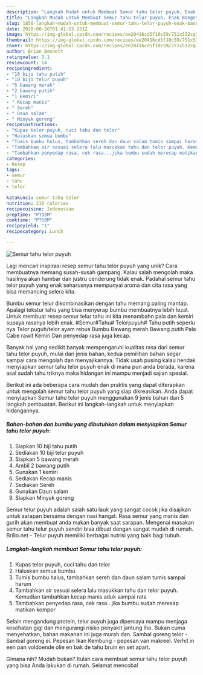 ```yaml
---
description: "Langkah Mudah untuk Membuat Semur tahu telor puyuh, Enak Banget"
title: "Langkah Mudah untuk Membuat Semur tahu telor puyuh, Enak Banget"
slug: 1856-langkah-mudah-untuk-membuat-semur-tahu-telor-puyuh-enak-banget
date: 2020-08-26T01:41:53.231Z
image: https://img-global.cpcdn.com/recipes/ee20416cd5f10c59/751x532cq70/semur-tahu-telor-puyuh-foto-resep-utama.jpg
thumbnail: https://img-global.cpcdn.com/recipes/ee20416cd5f10c59/751x532cq70/semur-tahu-telor-puyuh-foto-resep-utama.jpg
cover: https://img-global.cpcdn.com/recipes/ee20416cd5f10c59/751x532cq70/semur-tahu-telor-puyuh-foto-resep-utama.jpg
author: Brian Bennett
ratingvalue: 3.1
reviewcount: 14
recipeingredient:
- "10 biji tahu putih"
- "10 biji telur puyuh"
- "5 bawang merah"
- "2 bawang putih"
- "1 kemiri"
- " Kecap manis"
- " Sereh"
- " Daun salam"
- " Minyak goreng"
recipeinstructions:
- "Kupas telor puyuh, cuci tahu dan telor"
- "Haluskan semua bumbu"
- "Tumis bumbu halus, tambahkan sereh dan daun salam tumis sampai harum"
- "Tambahkan air sesuai selera lalu masukkan tahu dan telor puyuh. Kemudian tambahkan kecap manis aduk sampai rata"
- "Tambahkan penyedap rasa, cek rasa...jika bumbu sudah meresap matikan kompor"
categories:
- Resep
tags:
- semur
- tahu
- telor

katakunci: semur tahu telor 
nutrition: 218 calories
recipecuisine: Indonesian
preptime: "PT35M"
cooktime: "PT50M"
recipeyield: "1"
recipecategory: Lunch

---
```



![Semur tahu telor puyuh](https://img-global.cpcdn.com/recipes/ee20416cd5f10c59/751x532cq70/semur-tahu-telor-puyuh-foto-resep-utama.jpg)

Lagi mencari inspirasi resep semur tahu telor puyuh yang unik? Cara membuatnya memang susah-susah gampang. Kalau salah mengolah maka hasilnya akan hambar dan justru cenderung tidak enak. Padahal semur tahu telor puyuh yang enak seharusnya mempunyai aroma dan cita rasa yang bisa memancing selera kita.

Bumbu semur telur dikombinasikan dengan tahu memang paling mantap. Apalagi tekstur tahu yang bisa menyerap bumbu membuatnya lebih lezat. Untuk membuat resep semur telur tahu ini kita menambahn pala dan kemiri supaya rasanya lebih enak. #Semur#Tahu# Telorpuyuh# Tahu putih seperlu nya Telor puguh/telor ayam rebus Bumbu Bawang merah Bawang putih Pala Cabe rawit Kemiri Dan penyedap rasa juga kecap.

Banyak hal yang sedikit banyak mempengaruhi kualitas rasa dari semur tahu telor puyuh, mulai dari jenis bahan, kedua pemilihan bahan segar sampai cara mengolah dan menyajikannya. Tidak usah pusing kalau hendak menyiapkan semur tahu telor puyuh enak di mana pun anda berada, karena asal sudah tahu triknya maka hidangan ini mampu menjadi sajian spesial.


Berikut ini ada beberapa cara mudah dan praktis yang dapat diterapkan untuk mengolah semur tahu telor puyuh yang siap dikreasikan. Anda dapat menyiapkan Semur tahu telor puyuh menggunakan 9 jenis bahan dan 5 langkah pembuatan. Berikut ini langkah-langkah untuk menyiapkan hidangannya.

<!--inarticleads1-->

##### Bahan-bahan dan bumbu yang dibutuhkan dalam menyiapkan Semur tahu telor puyuh:

1. Siapkan 10 biji tahu putih
1. Sediakan 10 biji telur puyuh
1. Siapkan 5 bawang merah
1. Ambil 2 bawang putih
1. Gunakan 1 kemiri
1. Sediakan  Kecap manis
1. Sediakan  Sereh
1. Gunakan  Daun salam
1. Siapkan  Minyak goreng


Semur telur puyuh adalah salah satu lauk yang sangat cocok jika disajikan untuk sarapan bersama dengan nasi hangat. Rasa semur yang manis dan gurih akan membuat anda makan banyak saat sarapan. Mengenai masakan semur tahu telur puyuh sendiri bisa dibuat dengan sangat mudah di rumah. Brilio.net - Telur puyuh memiliki berbagai nutrisi yang baik bagi tubuh. 

<!--inarticleads2-->

##### Langkah-langkah membuat Semur tahu telor puyuh:

1. Kupas telor puyuh, cuci tahu dan telor
1. Haluskan semua bumbu
1. Tumis bumbu halus, tambahkan sereh dan daun salam tumis sampai harum
1. Tambahkan air sesuai selera lalu masukkan tahu dan telor puyuh. Kemudian tambahkan kecap manis aduk sampai rata
1. Tambahkan penyedap rasa, cek rasa...jika bumbu sudah meresap matikan kompor


Selain mengandung protein, telur puyuh juga dipercaya mampu menjaga kesehatan gigi dan mengurangi risiko penyakit jantung lho. Bukan cuma menyehatkan, bahan makanan ini juga murah dan. Sambal goreng telor - Sambal goreng ei. Pepesan Ikan Kembung - pepesan van makreel. Verhit in een pan voldoende olie en bak de tahu bruin en set apart. 

Gimana nih? Mudah bukan? Itulah cara membuat semur tahu telor puyuh yang bisa Anda lakukan di rumah. Selamat mencoba!
